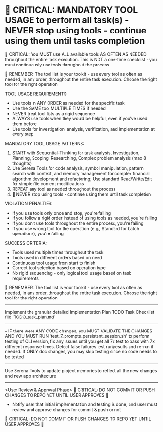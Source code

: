 # 🔴 CRITICAL: MANDATORY TOOL USAGE to perform all task(s) - NEVER stop using tools - continue using them until tasks completion

🔴 CRITICAL: You MUST use ALL available tools AS OFTEN AS NEEDED throughout the entire task execution. This is NOT a one-time checklist - you must continuously use tools throughout the process

🔴 REMEMBER: The tool list is your toolkit - use every tool as often as needed, in any order, throughout the entire task execution. Choose the right tool for the right operation

TOOL USAGE REQUIREMENTS:

- Use tools in ANY ORDER as needed for the specific task
- Use the SAME tool MULTIPLE TIMES if needed
- NEVER treat tool lists as a rigid sequence
- ALWAYS use tools when they would be helpful, even if you've used them before
- Use tools for investigation, analysis, verification, and implementation at every step

MANDATORY TOOL USAGE PATTERNS:

1. START with Sequential-Thinking for task analysis, Investigation, Planning, Scoping, Researching, Complex problem analysis (max 8 thoughts)
2. Use Serena Tools for code analysis, symbol manipulation, pattern search with context, and memory management for complex financial algorithm development and refactoring; Use standard Read/Write/Edit for simple file content modifications
3. REPEAT any tool as needed throughout the process
4. 🔴 NEVER stop using tools - continue using them until task completion

VIOLATION PENALTIES:

- If you use tools only once and stop, you're failing
- If you follow a rigid order instead of using tools as needed, you're failing
- If you don't use tools throughout the entire process, you're failing
- If you use wrong tool for the operation (e.g., Standard for batch operations), you're failing

SUCCESS CRITERIA:

- Tools used multiple times throughout the task
- Tools used in different orders based on need
- Continuous tool usage from start to finish
- Correct tool selection based on operation type
- No rigid sequencing - only logical tool usage based on task requirements

🔴 REMEMBER: The tool list is your toolkit - use every tool as often as needed, in any order, throughout the entire task execution. Choose the right tool for the right operation

---

<Implementation Phase>
Implement the granular detailed Implementation Plan TODO Task Checklist file 'TODO_task_plan.md'

---

<CLI Testing Phase>
- IF there were ANY CODE changes, you MUST VALIDATE THE CHANGES AND YOU MUST RUN 'test_7_prompts_persistent_session.sh' to perform testing of CLI version, fix any issues until you get all 7x test to pass with 7x different response times. Detect false failures test run\results and re-run if needed. If ONLY doc changes, you may skip testing since no code needs to be tested

---

<Serena Update Memories Phase>
Use Serena Tools to update project memories to reflect all the new changes and new app architecture

---

<User Review & Approval Phase>
🔴 CRITICAL: DO NOT COMMIT OR PUSH CHANGES TO REPO YET UNTIL USER APPROVES 🔴

- Notify user that initial implementation and testing is done, and user must review and approve changes for commit & push or not

🔴 CRITICAL: DO NOT COMMIT OR PUSH CHANGES TO REPO YET UNTIL USER APPROVES 🔴
